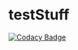 # testStuff

[![Codacy Badge](https://www.codacy.com/versioned/images/codacy-white.svg)](https://www.codacy.com/)
